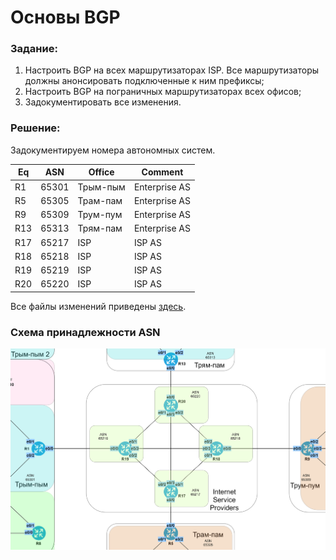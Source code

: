 # Основы BGP

###  Задание:

  1. Настроить BGP на всех маршрутизаторах ISP. Все маршрутизаторы должны анонсировать подключенные к ним префиксы;
  2. Настроить BGP на пограничных маршрутизаторах всех офисов;
  3. Задокументировать все изменения.



###  Решение:
  
  Задокументируем номера автономных систем.

| Eq  | ASN   | Office   | Comment       |
|-----|-------|----------|---------------|
| R1  | 65301 | Трым-пым | Enterprise AS |
| R5  | 65305 | Трам-пам | Enterprise AS | 
| R9  | 65309 | Трум-пум | Enterprise AS |
| R13 | 65313 | Трям-пам | Enterprise AS |
| R17 | 65217 | ISP      | ISP AS        |
| R18 | 65218 | ISP      | ISP AS        |
| R19 | 65219 | ISP      | ISP AS        |
| R20 | 65220 | ISP      | ISP AS        |	

  Все файлы изменений приведены [здесь](configs/).

###  Схема принадлежности ASN

![](asn.png)
